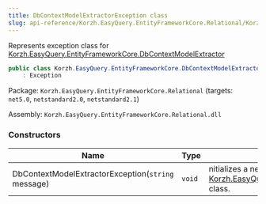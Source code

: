 ```yaml
---
title: DbContextModelExtractorException class
slug: api-reference/Korzh.EasyQuery.EntityFrameworkCore.Relational/Korzh.EasyQuery.EntityFrameworkCore namespace/dbcontextmodelextractorexception-class
---
```



Represents exception class for [Korzh.EasyQuery.EntityFrameworkCore.DbContextModelExtractor](/api-reference/korzh-easyquery-entityframeworkcore-relational/korzh-easyquery-entityframeworkcore-namespace/dbcontextmodelextractor-class)
```csharp
public class Korzh.EasyQuery.EntityFrameworkCore.DbContextModelExtractorException
    : Exception

```
Package: `Korzh.EasyQuery.EntityFrameworkCore.Relational` (targets: `net5.0`, `netstandard2.0`, `netstandard2.1`)

Assembly: `Korzh.EasyQuery.EntityFrameworkCore.Relational.dll`

### Constructors

| Name | Type | Description | 
| --- | --- | --- | 
| DbContextModelExtractorException(`string` message) | `void` | nitializes a new instance of the [Korzh.EasyQuery.EntityFrameworkCore.DbContextModelExtractorException](/api-reference/korzh-easyquery-entityframeworkcore-relational/korzh-easyquery-entityframeworkcore-namespace/dbcontextmodelextractorexception-class) class. |